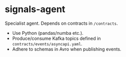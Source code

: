 # signals-agent
Specialist agent. Depends on contracts in `/contracts`.

- Use Python (pandas/numba etc.).
- Produce/consume Kafka topics defined in `contracts/events/asyncapi.yaml`.
- Adhere to schemas in Avro when publishing events.
